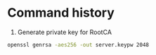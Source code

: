 # Command history

1. Generate private key for RootCA

```bash
openssl genrsa -aes256 -out server.keypw 2048
```
